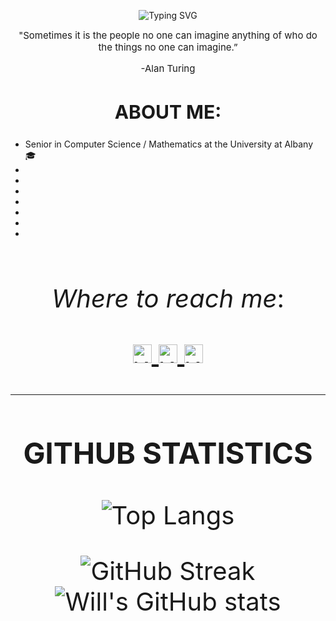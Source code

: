 <div align=center>

  ![Typing SVG](https://readme-typing-svg.demolab.com?font=Fira+Code&size=40&pause=1000&color=F7642D&vCenter=true&width=290&height=40&lines=CursedByJava;Dedicated.;Determined.;Committed.)
</div>
<div align=center style="font-size: 15px">
  "Sometimes it is the people no one can imagine anything of who do the things no one can imagine.”
  
   -Alan Turing
</div>
<div align=center style="font-size: 20px">

  ## ABOUT ME: 

</div>


<div>

  - Senior in Computer Science / Mathematics at the University at Albany 🎓
  - 
  -
  -
  -
  -
  -
  -

</div>


<br />

<div align=center style="font-size: 40px">

  _Where to reach me_:

<div align = center>
  <a href="https://www.instagram.com/cursedbyjava/">
    <img alt="Will's Instagram" width="30px" src="https://raw.githubusercontent.com/hussainweb/hussainweb/main/icons/instagram.png" />
  </a>
  <a href="https://twitter.com/CursedByJava">
    <img  alt="Will's Twitter | Twitter" width="30px" src="https://raw.githubusercontent.com/peterthehan/peterthehan/master/assets/twitter.svg" />
  </a>
  <a href="https://www.linkedin.com/in/willterry/">
    <img alt="Will's LinkedIN" width="30px" src="https://raw.githubusercontent.com/peterthehan/peterthehan/master/assets/linkedin.svg" />
  </a>
</div>

---

<div align = center style = "font-size: 40px;">
  
  ### GITHUB STATISTICS



  ![Top Langs](https://github-readme-stats.vercel.app/api/top-langs/?username=CursedByJava&layout=compact&theme=transparent&hide_border=true&card_width=400)
  
  ![GitHub Streak](https://streak-stats.demolab.com?user=CursedByJava&theme=transparent&hide_border=true&card_width=400)![Will's GitHub stats](https://github-readme-stats.vercel.app/api?username=CursedByJava&theme=transparent&hide_border=true&card_width=400)

</div>

<!--
**CursedByJava/CursedByJava** is a ✨ _special_ ✨ repository because its `README.md` (this file) appears on your GitHub profile.

Here are some ideas to get you started:

- 🔭 I’m currently working on ...
- 🌱 I’m currently learning ...
- 👯 I’m looking to collaborate on ...
- 🤔 I’m looking for help with ...
- 💬 Ask me about ...
- 📫 How to reach me: ...
- 😄 Pronouns: ...
- ⚡ Fun fact: ...
-->
